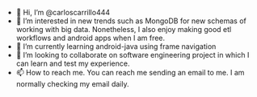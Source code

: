 - 👋 Hi, I’m @carloscarrillo444
- 👀 I’m interested in new trends such as MongoDB for new schemas of working with big data. Nonetheless, I also enjoy making good etl workflows and android apps when I am free.
- 🌱 I’m currently learning android-java using frame navigation
- 💞️ I’m looking to collaborate on software engineering project in which I can learn and test my experience.
- 📫 How to reach me. You can reach me sending an email to me. I am normally checking my email daily.

<!---
carloscarrillo444/carloscarrillo444 is a ✨ special ✨ repository because its `README.md` (this file) appears on your GitHub profile.
You can click the Preview link to take a look at your changes.
--->
